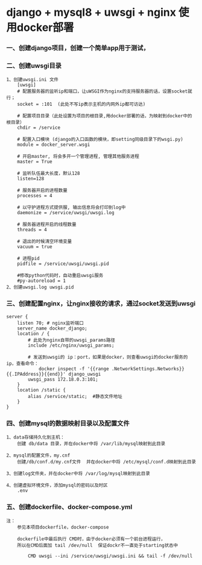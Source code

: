 # django + mysql8 + uwsgi + nginx 使用docker部署

### 一、创建django项目，创建一个简单app用于测试，

### 二、创建uwsgi目录
    1、创建uwsgi.ini 文件
        [uwsgi]
        # 配置服务器的监听ip和端口，让uWSGI作为nginx的支持服务器的话，设置socket就行；
        socket = :101  (此处不写ip表示主机的内网外ip都可访达)

        # 配置项目目录（此处设置为项目的根目录,用docker部署的话，为映射到docker中的根目录）
        chdir = /service

        # 配置入口模块 (django的入口函数的模块，即setting同级目录下的wsgi.py)
        module = docker_server.wsgi
         
        # 开启master, 将会多开一个管理进程, 管理其他服务进程
        master = True
         
        # 监听队伍最大长度，默认128
        listen=128
         
        # 服务器开启的进程数量
        processes = 4
         
        # 以守护进程方式提供服, 输出信息将会打印到log中
        daemonize = /service/uwsgi/uwsgi.log
         
        # 服务器进程开启的线程数量
        threads = 4
         
        # 退出的时候清空环境变量
        vacuum = true
        
        # 进程pid
        pidfile = /service/uwsgi/uwsgi.pid
         
        #修改python代码时，自动重启uwsgi服务
        #py-autoreload = 1
    2、创建uwsgi.log uwsgi.pid 

### 三、创建配置nginx，让nginx接收的请求，通过socket发送到uwsgi

    server {
        listen 70; # nginx监听端口
        server_name docker_django; 
        location / {
            # 此处为nginx自带的uwsgi_params路径
            include /etc/nginx/uwsgi_params; 

            # 发送到uwsgi的 ip：port，如果是docker，则查看uwsgi的docker服务的ip，查看命令：
                docker inspect -f '{{range .NetworkSettings.Networks}}{{.IPAddress}}{{end}}' django_uwsgi
            uwsgi_pass 172.18.0.3:101;  
        }
        location /static {
            alias /service/static;  #静态文件地址
        }
    }

### 四、创建mysql的数据映射目录以及配置文件
    
    1、data存储持久化到主机：
        创建 db/data 目录，并在docker中将 /var/lib/mysql映射到此目录

    2、mysql的配置文件，my.cnf
        创建/db/conf.d/my.cnf文件  并在docker中将 /etc/mysql/conf.d映射到此目录

    3、创建log文件夹，并在docker中将 /var/log/mysql映射到此目录

    4、创建虚拟环境文件，添加mysql的密码以及时区
        .env
    

### 五、创建dockerfile、docker-compose.yml 
    注：
        参见本项目dockerfile，docker-compose

        dockerfile中最后执行 CMD时，由于docker必须有一个前台进程运行，
        所以在CMD后面加 tail /dev/null  保证dockr不一直处于starting状态中
            
            CMD uwsgi --ini /service/uwsgi/uwsgi.ini && tail -f /dev/null 







        

    

    

    
        